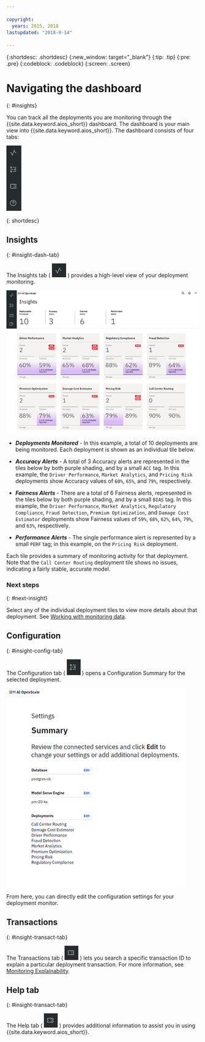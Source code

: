 ```yaml
---

copyright:
  years: 2015, 2018
lastupdated: "2018-9-14"

---
```


{:shortdesc: .shortdesc}
{:new_window: target="_blank"}
{:tip: .tip}
{:pre: .pre}
{:codeblock: .codeblock}
{:screen: .screen}

# Navigating the dashboard
{: #insights}

You can track all the deployments you are monitoring through the {{site.data.keyword.aios_short}} dashboard. The dashboard is your main view into {{site.data.keyword.aios_short}}. The dashboard consists of four tabs:

  ![Insight tabs](images/insight-tabs.png)

{: shortdesc}

## Insights
{: #insight-dash-tab}

The Insights tab ( ![Insight dashboard](images/insight-dash-tab.png) ) provides a high-level view of your deployment monitoring.

  ![Insight dashboard](images/insight-dashboard.png)

- ***Deployments Monitored*** - In this example, a total of 10 deployments are being monitored. Each deployment is shown as an individual tile below.

- ***Accuracy Alerts*** - A total of 3 Accuracy alerts are represented in the tiles below by both purple shading, and by a small `ACC` tag. In this example, the `Driver Performance`, `Market Analytics`, and `Pricing Risk` deployments show Accuracy values of `60%`, `65%`, and `79%`, respectively.

- ***Fairness Alerts*** - There are a total of 6 Fairness alerts, represented in the tiles below by both purple shading, and by a small `BIAS` tag. In this example, the `Driver Performance`, `Market Analytics`, `Regulatory Compliance`, `Fraud Detection`, `Premium Optimization`, and `Damage Cost Estimator` deployments show Fairness values of `59%`, `68%`, `62%`, `64%`, `79%`, and `63%`, respectively.

- ***Performance Alerts*** - The single performance alert is represented by a small `PERF` tag; in this example, on the `Pricing Risk` deployment.

Each tile provides a summary of monitoring activity for that deployment. Note that the `Call Center Routing` deployment tile shows no issues, indicating a fairly stable, accurate model.

### Next steps
{: #next-insight}

Select any of the individual deployment tiles to view more details about that deployment. See [Working with monitoring data](insight-timechart.html).

## Configuration
{: #insight-config-tab}

The Configuration tab ( ![Config tab](images/insight-config-tab.png) ) opens a Configuration Summary for the selected deployment.

  ![Config summary](images/insight-config-summary.png)

From here, you can directly edit the configuration settings for your deployment monitor.

## Transactions
{: #insight-transact-tab}

The Transactions tab ( ![Transactions tab](images/insight-transact-tab.png) ) lets you search a specific transaction ID to explain a particular deployment transaction. For more information, see [Monitoring Explainability](insight-timechart.html#insight-explain).

## Help tab
{: #insight-transact-tab}

The Help tab ( ![Transactions tab](images/insight-transact-tab.png) ) provides additional information to assist you in using {{site.data.keyword.aios_short}}.
